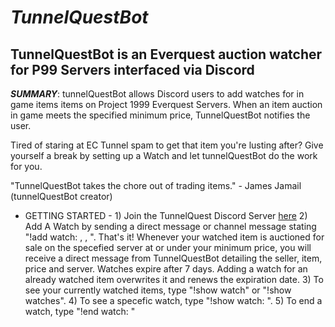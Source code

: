 <h1 style="font-style: italic">TunnelQuestBot</h1>
<h2><span style="font-style: bold">TunnelQuestBot</span> is an Everquest auction watcher for P99 Servers interfaced via Discord</h2>

***SUMMARY***: tunnelQuestBot allows Discord users to add watches for in game items items on Project 1999 Everquest Servers.  When an item auction in game meets the specified minimum price, TunnelQuestBot notifies the user.
 
Tired of staring at EC Tunnel spam to get that item you're lusting after?  Give yourself a break by setting up a Watch and let tunnelQuestBot do the work for you.

"TunnelQuestBot takes the chore out of trading items." - James Jamail (tunnelQuestBot creator)
 
- GETTING STARTED -
1\) Join the TunnelQuest Discord Server <a href='https://discord.gg/HD8dpW'>here</a>
2\) Add A Watch by sending a direct message or channel message stating "!add watch: <item name>, <minimum price>, <server color>".  That's it! Whenever your watched item is auctioned for sale on the specefied server at or under your minimum price, you will receive a direct message from TunnelQuestBot detailing the seller, item, price and server.  Watches expire after 7 days.  Adding a watch for an already watched item overwrites it and renews the expiration date.
3\) To see your currently watched items, type "!show watch" or "!show watches".
4\) To see a specefic watch, type "!show watch: <item name>".
5\) To end a watch, type "!end watch: <item name>"

